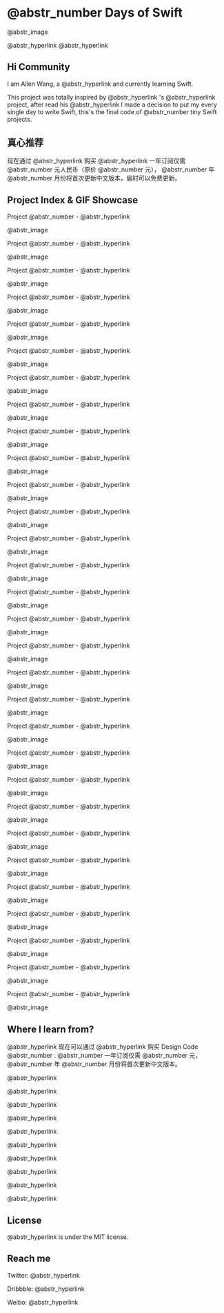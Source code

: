 # @abstr_number Days of Swift

@abstr_image 

@abstr_hyperlink @abstr_hyperlink 

## Hi Community

I am Allen Wang, a @abstr_hyperlink and currently learning Swift.

This project was totally inspired by @abstr_hyperlink 's @abstr_hyperlink project, after read his @abstr_hyperlink I made a decision to put my every single day to write Swift, this's the final code of @abstr_number tiny Swift projects.

## 真心推荐

现在通过 @abstr_hyperlink 购买 @abstr_hyperlink 一年订阅仅需 @abstr_number 元人民币（原价 @abstr_number 元）， @abstr_number 年 @abstr_number 月份将首次更新中文版本，届时可以免费更新。

## Project Index & GIF Showcase

Project @abstr_number - @abstr_hyperlink 

@abstr_image 

Project @abstr_number - @abstr_hyperlink 

@abstr_image 

Project @abstr_number - @abstr_hyperlink 

@abstr_image 

Project @abstr_number - @abstr_hyperlink 

@abstr_image 

Project @abstr_number - @abstr_hyperlink 

@abstr_image 

Project @abstr_number - @abstr_hyperlink 

@abstr_image 

Project @abstr_number - @abstr_hyperlink 

@abstr_image 

Project @abstr_number - @abstr_hyperlink 

@abstr_image 

Project @abstr_number - @abstr_hyperlink 

@abstr_image 

Project @abstr_number - @abstr_hyperlink 

@abstr_image 

Project @abstr_number - @abstr_hyperlink 

@abstr_image 

Project @abstr_number - @abstr_hyperlink 

@abstr_image 

Project @abstr_number - @abstr_hyperlink 

@abstr_image 

Project @abstr_number - @abstr_hyperlink 

@abstr_image 

Project @abstr_number - @abstr_hyperlink 

@abstr_image 

Project @abstr_number - @abstr_hyperlink 

@abstr_image 

Project @abstr_number - @abstr_hyperlink 

@abstr_image 

Project @abstr_number - @abstr_hyperlink 

@abstr_image 

Project @abstr_number - @abstr_hyperlink 

@abstr_image 

Project @abstr_number - @abstr_hyperlink 

@abstr_image 

Project @abstr_number - @abstr_hyperlink 

@abstr_image 

Project @abstr_number - @abstr_hyperlink 

@abstr_image 

Project @abstr_number - @abstr_hyperlink 

@abstr_image 

Project @abstr_number - @abstr_hyperlink 

@abstr_image 

Project @abstr_number - @abstr_hyperlink 

@abstr_image 

Project @abstr_number - @abstr_hyperlink 

@abstr_image 

Project @abstr_number - @abstr_hyperlink 

@abstr_image 

Project @abstr_number - @abstr_hyperlink 

@abstr_image 

Project @abstr_number - @abstr_hyperlink 

@abstr_image 

Project @abstr_number - @abstr_hyperlink 

@abstr_image 

## Where I learn from?

@abstr_hyperlink 现在可以通过 @abstr_hyperlink 购买 Design Code @abstr_number . @abstr_number 一年订阅仅需 @abstr_number 元， @abstr_number 年 @abstr_number 月份将首次更新中文版本。

@abstr_hyperlink 

@abstr_hyperlink 

@abstr_hyperlink 

@abstr_hyperlink 

@abstr_hyperlink 

@abstr_hyperlink 

@abstr_hyperlink 

@abstr_hyperlink 

@abstr_hyperlink 

@abstr_hyperlink 

## License

@abstr_hyperlink is under the MIT license.

## Reach me

Twitter: @abstr_hyperlink 

Dribbble: @abstr_hyperlink 

Weibo: @abstr_hyperlink 
